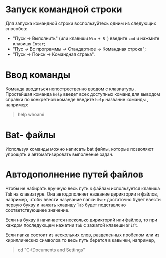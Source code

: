 # Запуск командной строки 
Для запуска  командной строки воспользуйтесь одним из следующих способов:
* "Пуск -> Выполнить" (или клавиши  `Win + R `) введите `cmd` и нажмите клавишу `Enter`;
* "Пус -> Вс программы -> Стандартное -> Командная строка";
* "Пуск -> Поиск ->  Командная страка".

# Ввод  команды 
Команда вводиться непострественно вводом с клавиатуры. Простейшая команда `help` введет всех доступных команд для выводом справки  по конкретной команде введите  `help` название  команды , например:
> help whoami


# Bat- файлы
Используя команды можно написать bat файлы, которые позволяют упрощять и автоматизировать выполнение задач.

# Автодополнение путей файлов
Чтобы не набирать вручную весь путь к файлам используется клавиша `Tab`  на клавиатуре. Она автодополняет название дериктории и файлов, например, чтобы ввести назувание папки `User` достаточно будет ввести первую букву и нажать клавишу `Tab` будет подставлено соответствующиее значение.

Если на букву `U`  начинается несколько дирикторий или файлов, то при каждом последующем нажатии `Tab` с зажатой клавеши `Shift`.

Если папка состоит из нескольких слов, разделенных пробелом или из кириллических символов то весь путь берется в кавычки, например, 
>cd "C:\Documents and Settings"
